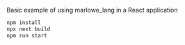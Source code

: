 Basic example of using marlowe_lang in a React application

```bash
npm install
npx next build
npm run start
```